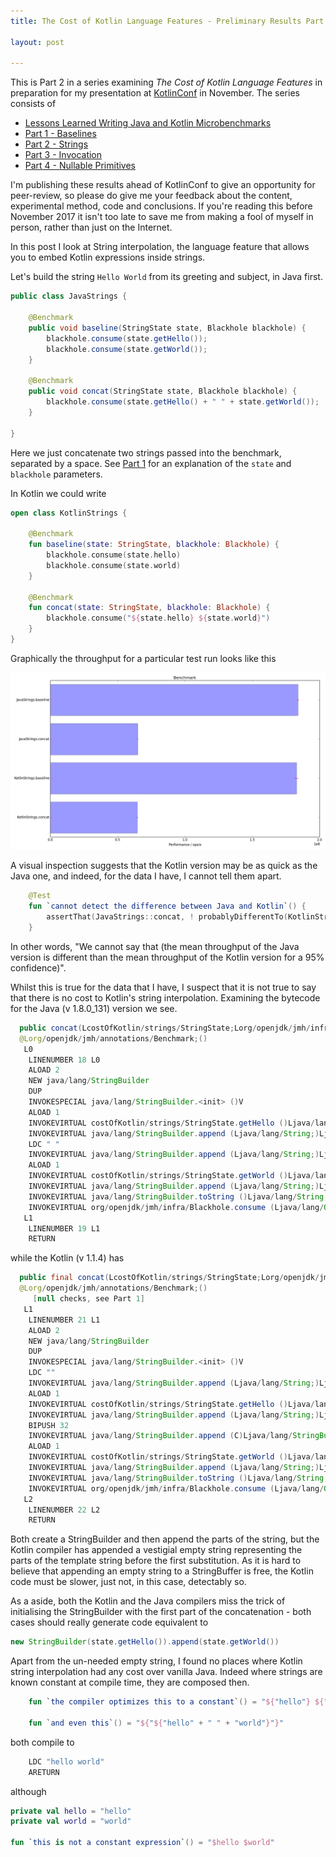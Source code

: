 ```yaml
---
title: The Cost of Kotlin Language Features - Preliminary Results Part 2 - Strings

layout: post

---
```

This is Part 2 in a series examining *The Cost of Kotlin Language Features* in preparation for my presentation at [KotlinConf](http://kotlinconf.com) in November. The series consists of 

* [Lessons Learned Writing Java and Kotlin Microbenchmarks](benchmarks.html)
* [Part 1 - Baselines](cost-of-kotlin-preliminary-results-part1-baselines.html)
* [Part 2 - Strings](cost-of-kotlin-preliminary-results-part2-strings.html)
* [Part 3 - Invocation](cost-of-kotlin-preliminary-results-part3-invocation.html)
* [Part 4 - Nullable Primitives](cost-of-kotlin-preliminary-results-part-4-nullable-primitives.html)


I'm publishing these results ahead of KotlinConf to give an opportunity for peer-review, so please do give me your feedback about the content, experimental method, code and conclusions. If you're reading this before November 2017 it isn't too late to save me from making a fool of myself in person, rather than just on the Internet.
 
In this post I look at String interpolation, the language feature that allows you to embed Kotlin expressions inside strings. 

Let's build the string `Hello World` from its greeting and subject, in Java first.

```java
public class JavaStrings {

    @Benchmark
    public void baseline(StringState state, Blackhole blackhole) {
        blackhole.consume(state.getHello());
        blackhole.consume(state.getWorld());
    }

    @Benchmark
    public void concat(StringState state, Blackhole blackhole) {
        blackhole.consume(state.getHello() + " " + state.getWorld());
    }

}
```

Here we just concatenate two strings passed into the benchmark, separated by a space. See [Part 1](2017-10-08-cost-of-kotlin-preliminary-results-part1-baselines.html) for an explanation of the `state` and `blackhole` parameters.

In Kotlin we could write

```kotlin
open class KotlinStrings {

    @Benchmark
    fun baseline(state: StringState, blackhole: Blackhole) {
        blackhole.consume(state.hello)
        blackhole.consume(state.world)
    }

    @Benchmark
    fun concat(state: StringState, blackhole: Blackhole) {
        blackhole.consume("${state.hello} ${state.world}")
    }
}
```

Graphically the throughput for a particular test run looks like this

![A Sample Strings Run](assets/strings-f1-w10-m500-run2.png)

A visual inspection suggests that the Kotlin version may be as quick as the Java one, and indeed, for the data I have, I cannot tell them apart.

```kotlin
    @Test
    fun `cannot detect the difference between Java and Kotlin`() {
        assertThat(JavaStrings::concat, ! probablyDifferentTo(KotlinStrings::concat))
    }
```

In other words, "We cannot say that (the mean throughput of the Java version is different than the mean throughput of the Kotlin version for a 95% confidence)".

Whilst this is true for the data that I have, I suspect that it is not true to say that there is no cost to Kotlin's string interpolation. Examining the bytecode for the Java (v 1.8.0_131) version we see.

```java
  public concat(LcostOfKotlin/strings/StringState;Lorg/openjdk/jmh/infra/Blackhole;)V
  @Lorg/openjdk/jmh/annotations/Benchmark;()
   L0
    LINENUMBER 18 L0
    ALOAD 2
    NEW java/lang/StringBuilder
    DUP
    INVOKESPECIAL java/lang/StringBuilder.<init> ()V
    ALOAD 1
    INVOKEVIRTUAL costOfKotlin/strings/StringState.getHello ()Ljava/lang/String;
    INVOKEVIRTUAL java/lang/StringBuilder.append (Ljava/lang/String;)Ljava/lang/StringBuilder;
    LDC " "
    INVOKEVIRTUAL java/lang/StringBuilder.append (Ljava/lang/String;)Ljava/lang/StringBuilder;
    ALOAD 1
    INVOKEVIRTUAL costOfKotlin/strings/StringState.getWorld ()Ljava/lang/String;
    INVOKEVIRTUAL java/lang/StringBuilder.append (Ljava/lang/String;)Ljava/lang/StringBuilder;
    INVOKEVIRTUAL java/lang/StringBuilder.toString ()Ljava/lang/String;
    INVOKEVIRTUAL org/openjdk/jmh/infra/Blackhole.consume (Ljava/lang/Object;)V
   L1
    LINENUMBER 19 L1
    RETURN
```

while the Kotlin (v 1.1.4) has

```java
  public final concat(LcostOfKotlin/strings/StringState;Lorg/openjdk/jmh/infra/Blackhole;)V
  @Lorg/openjdk/jmh/annotations/Benchmark;()
     [null checks, see Part 1]
   L1
    LINENUMBER 21 L1
    ALOAD 2
    NEW java/lang/StringBuilder
    DUP
    INVOKESPECIAL java/lang/StringBuilder.<init> ()V
    LDC ""
    INVOKEVIRTUAL java/lang/StringBuilder.append (Ljava/lang/String;)Ljava/lang/StringBuilder;
    ALOAD 1
    INVOKEVIRTUAL costOfKotlin/strings/StringState.getHello ()Ljava/lang/String;
    INVOKEVIRTUAL java/lang/StringBuilder.append (Ljava/lang/String;)Ljava/lang/StringBuilder;
    BIPUSH 32
    INVOKEVIRTUAL java/lang/StringBuilder.append (C)Ljava/lang/StringBuilder;
    ALOAD 1
    INVOKEVIRTUAL costOfKotlin/strings/StringState.getWorld ()Ljava/lang/String;
    INVOKEVIRTUAL java/lang/StringBuilder.append (Ljava/lang/String;)Ljava/lang/StringBuilder;
    INVOKEVIRTUAL java/lang/StringBuilder.toString ()Ljava/lang/String;
    INVOKEVIRTUAL org/openjdk/jmh/infra/Blackhole.consume (Ljava/lang/Object;)V
   L2
    LINENUMBER 22 L2
    RETURN
```

Both create a StringBuilder and then append the parts of the string, but the Kotlin compiler has appended a vestigial empty string representing the parts of the template string before the first substitution. As it is hard to believe that appending an empty string to a StringBuffer is free, the Kotlin code must be slower, just not, in this case, detectably so.

As a aside, both the Kotlin and the Java compilers miss the trick of initialising the StringBuilder with the first part of the concatenation - both cases should really generate code equivalent to  

```java
new StringBuilder(state.getHello()).append(state.getWorld())
``` 

Apart from the un-needed empty string, I found no places where Kotlin string interpolation had any cost over vanilla Java. Indeed where strings are known constant at compile time, they are composed then.

```kotlin
    fun `the compiler optimizes this to a constant`() = "${"hello"} ${"world"}"

    fun `and even this`() = "${"${"hello" + " " + "world"}"}"
``` 

both compile to 

```java
    LDC "hello world"
    ARETURN
```

although 

```kotlin
private val hello = "hello"
private val world = "world"

fun `this is not a constant expression`() = "$hello $world"
```




  



